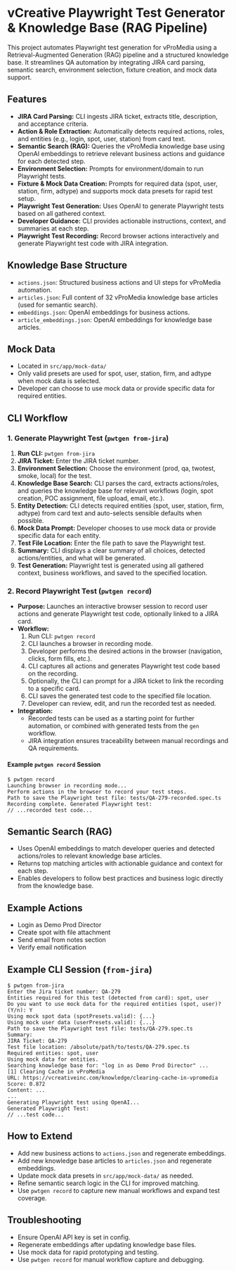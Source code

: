 # vCreative Playwright Test Generator & Knowledge Base (RAG Pipeline)

This project automates Playwright test generation for vProMedia using a Retrieval-Augmented Generation (RAG) pipeline and a structured knowledge base. It streamlines QA automation by integrating JIRA card parsing, semantic search, environment selection, fixture creation, and mock data support.

## Features
- **JIRA Card Parsing:** CLI ingests JIRA ticket, extracts title, description, and acceptance criteria.
- **Action & Role Extraction:** Automatically detects required actions, roles, and entities (e.g., login, spot, user, station) from card text.
- **Semantic Search (RAG):** Queries the vProMedia knowledge base using OpenAI embeddings to retrieve relevant business actions and guidance for each detected step.
- **Environment Selection:** Prompts for environment/domain to run Playwright tests.
- **Fixture & Mock Data Creation:** Prompts for required data (spot, user, station, firm, adtype) and supports mock data presets for rapid test setup.
- **Playwright Test Generation:** Uses OpenAI to generate Playwright tests based on all gathered context.
- **Developer Guidance:** CLI provides actionable instructions, context, and summaries at each step.
- **Playwright Test Recording:** Record browser actions interactively and generate Playwright test code with JIRA integration.

## Knowledge Base Structure
- `actions.json`: Structured business actions and UI steps for vProMedia automation.
- `articles.json`: Full content of 32 vProMedia knowledge base articles (used for semantic search).
- `embeddings.json`: OpenAI embeddings for business actions.
- `article_embeddings.json`: OpenAI embeddings for knowledge base articles.

## Mock Data
- Located in `src/app/mock-data/`
- Only valid presets are used for spot, user, station, firm, and adtype when mock data is selected.
- Developer can choose to use mock data or provide specific data for required entities.

## CLI Workflow
### 1. Generate Playwright Test (`pwtgen from-jira`)
1. **Run CLI:** `pwtgen from-jira`
2. **JIRA Ticket:** Enter the JIRA ticket number.
3. **Environment Selection:** Choose the environment (prod, qa, twotest, smoke, local) for the test.
4. **Knowledge Base Search:** CLI parses the card, extracts actions/roles, and queries the knowledge base for relevant workflows (login, spot creation, POC assignment, file upload, email, etc.).
5. **Entity Detection:** CLI detects required entities (spot, user, station, firm, adtype) from card text and auto-selects sensible defaults when possible.
6. **Mock Data Prompt:** Developer chooses to use mock data or provide specific data for each entity.
7. **Test File Location:** Enter the file path to save the Playwright test.
8. **Summary:** CLI displays a clear summary of all choices, detected actions/entities, and what will be generated.
9. **Test Generation:** Playwright test is generated using all gathered context, business workflows, and saved to the specified location.

### 2. Record Playwright Test (`pwtgen record`)
- **Purpose:** Launches an interactive browser session to record user actions and generate Playwright test code, optionally linked to a JIRA card.
- **Workflow:**
  1. Run CLI: `pwtgen record`
  2. CLI launches a browser in recording mode.
  3. Developer performs the desired actions in the browser (navigation, clicks, form fills, etc.).
  4. CLI captures all actions and generates Playwright test code based on the recording.
  5. Optionally, the CLI can prompt for a JIRA ticket to link the recording to a specific card.
  6. CLI saves the generated test code to the specified file location.
  7. Developer can review, edit, and run the recorded test as needed.
- **Integration:**
  - Recorded tests can be used as a starting point for further automation, or combined with generated tests from the `gen` workflow.
  - JIRA integration ensures traceability between manual recordings and QA requirements.

#### Example `pwtgen record` Session
```
$ pwtgen record
Launching browser in recording mode...
Perform actions in the browser to record your test steps.
Path to save the Playwright test file: tests/QA-279-recorded.spec.ts
Recording complete. Generated Playwright test:
// ...recorded test code...
```

## Semantic Search (RAG)
- Uses OpenAI embeddings to match developer queries and detected actions/roles to relevant knowledge base articles.
- Returns top matching articles with actionable guidance and context for each step.
- Enables developers to follow best practices and business logic directly from the knowledge base.

## Example Actions
- Login as Demo Prod Director
- Create spot with file attachment
- Send email from notes section
- Verify email notification

## Example CLI Session (`from-jira`)
```
$ pwtgen from-jira
Enter the Jira ticket number: QA-279
Entities required for this test (detected from card): spot, user
Do you want to use mock data for the required entities (spot, user)? (Y/n): Y
Using mock spot data (spotPresets.valid): {...}
Using mock user data (userPresets.valid): {...}
Path to save the Playwright test file: tests/QA-279.spec.ts
Summary:
JIRA Ticket: QA-279
Test file location: /absolute/path/to/tests/QA-279.spec.ts
Required entities: spot, user
Using mock data for entities.
Searching knowledge base for: "log in as Demo Prod Director" ...
[1] Clearing Cache in vProMedia
URL: https://vcreativeinc.com/knowledge/clearing-cache-in-vpromedia
Score: 0.872
Content: ...
...
Generating Playwright test using OpenAI...
Generated Playwright Test:
// ...test code...
```

## How to Extend
- Add new business actions to `actions.json` and regenerate embeddings.
- Add new knowledge base articles to `articles.json` and regenerate embeddings.
- Update mock data presets in `src/app/mock-data/` as needed.
- Refine semantic search logic in the CLI for improved matching.
- Use `pwtgen record` to capture new manual workflows and expand test coverage.

## Troubleshooting
- Ensure OpenAI API key is set in config.
- Regenerate embeddings after updating knowledge base files.
- Use mock data for rapid prototyping and testing.
- Use `pwtgen record` for manual workflow capture and debugging.

